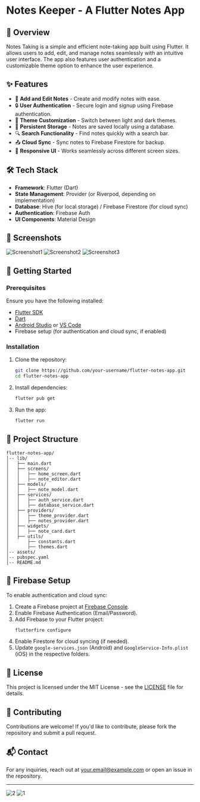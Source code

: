 # Notes Keeper - A Flutter Notes App

## 📌 Overview
Notes Taking is a simple and efficient note-taking app built using Flutter. It allows users to add, edit, and manage notes seamlessly with an intuitive user interface. The app also features user authentication and a customizable theme option to enhance the user experience.

## ✨ Features
- 📝 **Add and Edit Notes** - Create and modify notes with ease.
- 🔒 **User Authentication** - Secure login and signup using Firebase authentication.
- 🎨 **Theme Customization** - Switch between light and dark themes.
- 📂 **Persistent Storage** - Notes are saved locally using a database.
- 🔍 **Search Functionality** - Find notes quickly with a search bar.
- 📤 **Cloud Sync** - Sync notes to Firebase Firestore for backup.
- 🎯 **Responsive UI** - Works seamlessly across different screen sizes.

## 🛠️ Tech Stack
- **Framework**: Flutter (Dart)
- **State Management**: Provider (or Riverpod, depending on implementation)
- **Database**: Hive (for local storage) / Firebase Firestore (for cloud sync)
- **Authentication**: Firebase Auth
- **UI Components**: Material Design

## 📸 Screenshots
![Screenshot1](assets/screenshots/screenshot1.png)
![Screenshot2](assets/screenshots/screenshot2.png)
![Screenshot3](assets/screenshots/screenshot3.png)

## 🚀 Getting Started
### Prerequisites
Ensure you have the following installed:
- [Flutter SDK](https://flutter.dev/docs/get-started/install)
- [Dart](https://dart.dev/get-dart)
- [Android Studio](https://developer.android.com/studio) or [VS Code](https://code.visualstudio.com/)
- Firebase setup (for authentication and cloud sync, if enabled)

### Installation
1. Clone the repository:
   ```sh
   git clone https://github.com/your-username/flutter-notes-app.git
   cd flutter-notes-app
   ```
2. Install dependencies:
   ```sh
   flutter pub get
   ```
3. Run the app:
   ```sh
   flutter run
   ```

## 📁 Project Structure
```
flutter-notes-app/
│-- lib/
│   ├── main.dart
│   ├── screens/
│   │   ├── home_screen.dart
│   │   ├── note_editor.dart
│   ├── models/
│   │   ├── note_model.dart
│   ├── services/
│   │   ├── auth_service.dart
│   │   ├── database_service.dart
│   ├── providers/
│   │   ├── theme_provider.dart
│   │   ├── notes_provider.dart
│   ├── widgets/
│   │   ├── note_card.dart
│   ├── utils/
│       ├── constants.dart
│       ├── themes.dart
│-- assets/
│-- pubspec.yaml
│-- README.md
```

## 🔑 Firebase Setup
To enable authentication and cloud sync:
1. Create a Firebase project at [Firebase Console](https://console.firebase.google.com/).
2. Enable Firebase Authentication (Email/Password).
3. Add Firebase to your Flutter project:
   ```sh
   flutterfire configure
   ```
4. Enable Firestore for cloud syncing (if needed).
5. Update `google-services.json` (Android) and `GoogleService-Info.plist` (iOS) in the respective folders.

## 📄 License
This project is licensed under the MIT License - see the [LICENSE](LICENSE) file for details.

## 🤝 Contributing
Contributions are welcome! If you'd like to contribute, please fork the repository and submit a pull request.

## 📬 Contact
For any inquiries, reach out at [your.email@example.com](mailto:your.email@example.com) or open an issue in the repository.

---



![2](https://github.com/user-attachments/assets/86c1ac74-c1dc-420c-8bb7-bd33e5ec02bf)
![1](https://github.com/user-attachments/assets/d3bac231-38bd-4930-b709-8ece7f7c22ce)
